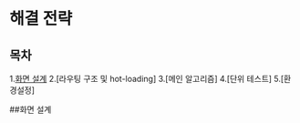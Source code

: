 해결 전략
=============

목차
----
1.[화면 설계](#화면-설계)
2.[라우팅 구조 및 hot-loading]
3.[메인 알고리즘]
4.[단위 테스트]
5.[환경설정]

##화면 설계

